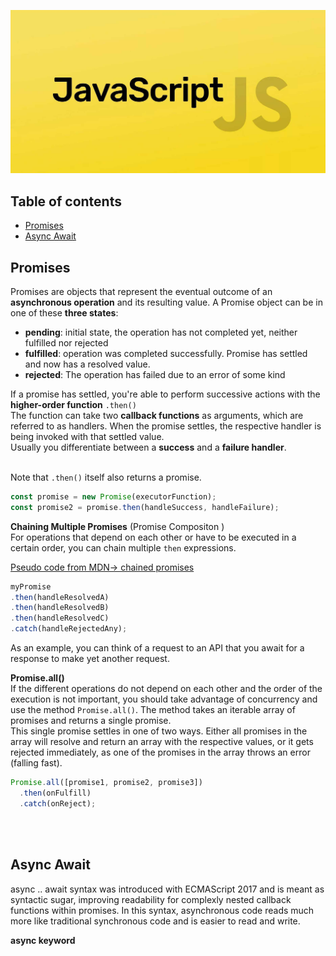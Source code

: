 ![JS Logo](./assets/JS-logo2.png)



## Table of contents

- [Promises](#promises)
- [Async Await](#async-await)

## **Promises**
Promises are objects that represent the eventual outcome of an **asynchronous operation** and its resulting value. 
A Promise object can be in one of these **three states**:

  - **pending**: initial state, the operation has not completed yet, neither fulfilled nor rejected
  - **fulfilled**: operation was completed successfully. Promise has settled and now has a resolved value.
  - **rejected**: The operation has failed due to an error of some kind

  If a promise has settled, you're able to perform successive actions with the **higher-order function** `.then()` <br>
  The function can take two **callback functions** as arguments, which are referred to as handlers. When the promise settles, the respective handler is being invoked with that settled value. <br>
  Usually you differentiate between a **success** and a **failure handler**. <br><br>

  Note that `.then()` itself also returns a promise.


```js
const promise = new Promise(executorFunction);
const promise2 = promise.then(handleSuccess, handleFailure);
```

**Chaining Multiple Promises** (Promise Compositon ) <br>
For operations that depend on each other or have to be executed in a certain order, you can chain multiple `then` expressions.

[Pseudo code from MDN-> chained promises](https://developer.mozilla.org/en-US/docs/Web/JavaScript/Reference/Global_Objects/Promise#chained_promises)
```js
myPromise
.then(handleResolvedA)
.then(handleResolvedB)
.then(handleResolvedC)
.catch(handleRejectedAny);
```

As an example, you can think of a request to an API that you await for a response to make yet another request.

**Promise.all()**<br>
If the different operations do not depend on each other and the order of the execution is not important, you should take advantage of concurrency and use the method `Promise.all()`. The method takes an iterable array of promises and returns a single promise. <br>
This single promise settles in one of two ways. Either all promises in the array will resolve and return an array with the respective values, or it gets rejected immediately, as one of the promises in the array throws an error (falling fast). <br> 

```js
Promise.all([promise1, promise2, promise3])
  .then(onFulfill)
  .catch(onReject);
```
<br><br>
## **Async Await**
async .. await syntax was introduced with ECMAScript 2017 and is meant as syntactic sugar, improving readability for complexly nested callback functions within promises. In this syntax, asynchronous code reads much more like traditional synchronous code and is easier to read and write. 

**async keyword**